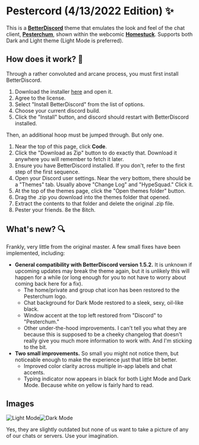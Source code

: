 
# Pestercord (4/13/2022 Edition) ✨

This is a **[BetterDiscord](https://betterdiscord.app/)** theme that emulates the look and feel of the chat client, **[Pesterchum](https://mspaintadventures.fandom.com/wiki/Chat_client#Pesterchum)**, shown within the webcomic **[Homestuck](https://www.homestuck.com/)**. Supports both Dark and Light theme (Light Mode is preferred).

## How does it work? 🔧
Through a rather convoluted and arcane process, you must first install BetterDiscord.
1.  Download the installer [here](https://github.com/BetterDiscord/Installer/releases/latest)  and open it.
2.  Agree to the license.
3.  Select "Install BetterDiscord" from the list of options.
4.  Choose your current discord build.
5.  Click the "Install" button, and discord should restart with BetterDiscord installed.

Then, an additional hoop must be jumped through. But only one.

 1. Near the top of this page, click **Code**.
 2.  Click the "Download as Zip" button to do exactly that. Download it anywhere you will remember to fetch it later.
 3. Ensure you have BetterDiscord installed. If you don't, refer to the first step of the first sequence.
 4. Open your Discord user settings. Near the very bottom, there should be a "Themes" tab. Usually above "Change Log" and "HypeSquad." Click it.
 5. At the top of the themes page, click the "Open themes folder" button.
 6. Drag the .zip you download into the themes folder that opened. 
 7. Extract the contents to that folder and delete the original .zip file. 
 8. Pester your friends. 8e the 8itch.

## What's new? 🔍
Frankly, very little from the original master. A few small fixes have been implemented, including:

 - **General compatibility with BetterDiscord version 1.5.2.** It is unknown if upcoming updates may break the theme again, but it is unlikely this will happen for a while (or long enough for you to not have to worry about coming back here for a fix).
	 - The home/private and group chat icon has been restored to the Pesterchum logo. 
	 - Chat background for Dark Mode restored to a sleek, sexy, oil-like black. 
	 - Window accent at the top left restored from "Discord" to "Pesterchum."
	 - Other under-the-hood improvements. I can't tell you what they are because this is supposed to be a cheeky changelog that doesn't really give you much more information to work with. And I'm sticking to the bit.
 - **Two small improvements.** So small you might not notice them, but noticeable enough to make the experience just that little bit better.
	 - Improved color clarity across multiple in-app labels and chat accents.
	 - Typing indicator now appears in black for both Light Mode and Dark Mode. Because white on yellow is fairly hard to read.

## Images

![Light Mode](https://i.imgur.com/lOD9hEJ.png)![Dark Mode](https://i.imgur.com/aK6gb6o.png)

Yes, they are slightly outdated but none of us want to take a picture of any of our chats or servers. Use your imagination.
